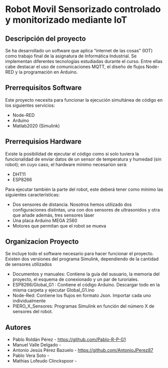 # Robot Movil Sensorizado controlado y monitorizado mediante IoT

## Descripción del proyecto
Se ha desarrollado un software que aplica “internet de las cosas” (IOT) como trabajo final de la asignatura de Informática Industrial. Se implementan diferentes tecnologías estudiadas durante el curso. Entre ellas cabe destacar el uso de comunicaciones MQTT, el diseño de flujos Node-RED y la programación en Arduino. 


## Prerrequisitos Software
Este proyecto necesita para funcionar la ejecución simultánea de código en los siguientes servicios:
  - Node-RED
  - Arduino
  - Matlab2020 (Simulink)

## Prerrequisios Hardware
Existe la posibilidad de ejecutar el código como si solo tuviera la funcionalidad de enviar datos de un sensor de temperatura y humedad (sin robot); en cuyo caso, el hardware mínimo necesarion será:
  - DHT11
  - ESP8266
  
Para ejecutar también la parte del robot, este deberá tener como mínimo las siguientes características:
  - Dos sensores de distancia. Nosotros hemos utilizado dos configuraciones distintas, una con dos sensores de ultrasonidos y otra que añade además, tres sensores láser
  - Una placa Arduino MEGA 2560
  - Motores que permitan que el robot se mueva

## Organizacion Proyecto
Se incluye todo el software necesario para hacer funcionar el proyecto. Existen dos versiones del programa Simulink, dependiendo de la cantidad de sensores utilizados
  - Documentos y manuales: Contiene la guía del susuario, la memoria del proyecto, el esquema de conexionado y un par de turoriales.
  - ESP8266/Global_G1 : Contiene el código Arduino. Descargar todo en la misma carpeta y ejecutar Global_G1.ino
  - Node-Red: Contiene los flujos en formato Json. Importar cada uno individualmente
  - PIERO_X_Sensores: Programas Simulink en función del número X de sensores del robot.


## Autores
  - Pablo Roldán Pérez            - https://github.com/Pablo-R-P-G1
  - Manuel Valle Delgado          - 
  - Antonio Jesús Pérez Bazuelo   - https://github.com/AntonioJPerez87
  - Pablo Vera Soto               - 
  - Mathias Lofeudo Clinckspoor   - 
